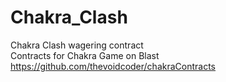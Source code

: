 # Chakra_Clash

Chakra Clash wagering contract<br />
Contracts for Chakra Game on Blast<br />
https://github.com/thevoidcoder/chakraContracts
